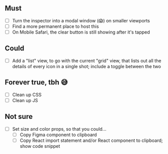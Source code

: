 ## Must
- [ ] Turn the inspector into a modal window (😱) on smaller viewports
- [ ] Find a more permanent place to host this
- [ ] On Mobile Safari, the clear button is still showing after it's tapped

## Could
- [ ] Add a "list" view, to go with the current "grid" view, that lists out all the details of every icon in a single shot; include a toggle between the two

## Forever true, tbh 😅
- [ ] Clean up CSS 
- [ ] Clean up JS

## Not sure
- [ ] Set size and color props, so that you could...
    - [ ] Copy Figma component to clipboard
    - [ ] Copy React import statement and/or React component to clipboard; show code snippet
